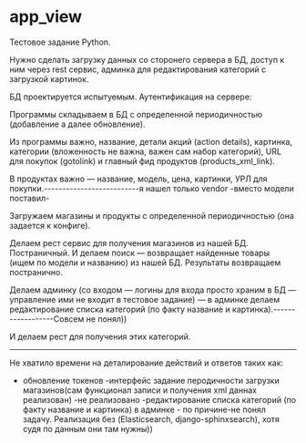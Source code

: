 # app_view
Тестовое задание Python.

Нужно сделать загрузку данных со сторонего сервера в БД, доступ к ним через rest сервис, админка для редактирования категорий с загрузкой картинок.


БД проектируется испытуемым.
Аутентификация на сервере:


Программы складываем в БД с определенной периодичностью (добавление а далее обновление).

Из программы важно, название, детали акций (action details), картинка, категории (вложенность не важна, важен сам набор категорий), URL для покупок (gotolink) и главный фид продуктов (products_xml_link).


В продуктах важно — название, модель, цена, картинки, УРЛ для покупки.--------------------------я нашел только vendor -вместо модели поставил-



Загружаем магазины и продукты с определенной периодичностью (она задается к конфиге).

Делаем рест сервис для получения магазинов из нашей БД. Постраничный.
И делаем поиск — возвращает найденные товары (ищем по модели и названию) из нашей БД. Результаты возвращаем постранично.

Делаем админку (со входом — логины для входа просто храним в БД — управление ими не входит в тестовое задание) —
в админке делаем редактирование списка категорий (по факту название и картинка).------------------Совсем не понял))


И делаем рест для получения этих категорий.
********************************************************************************************************************

Не хватило времени на деталирование действий и ответов таких как:
- обновление токенов
-интерфейс задание перодичности загрузки магазинов(сам функционал записи и получения xml даннах реализован)
-не реализовано -редактирование списка категорий (по факту название и картинка) в админке - по причине-не понял задачу.
Реализация без (Elasticsearch, django-sphinxsearch), хотя судя по данным они там нужны))

